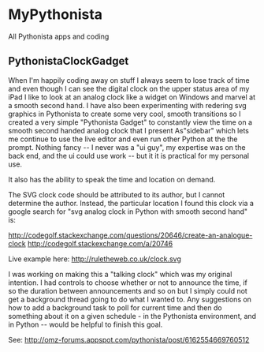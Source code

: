 # MyPythonista
All Pythonista apps and coding

## PythonistaClockGadget
When I'm happily coding away on stuff I always seem to lose track of time and even though I can see the digital clock on the upper status area of my iPad I like to look at an analog clock like a widget on Windows and marvel at a smooth second hand. I have also been experimenting with redering svg graphics in Pythonista to create some very cool, smooth transitions so I created a very simple "Pythonista Gadget" to constantly view the time on a smooth second handed analog clock that I present As"sidebar" which lets me continue to use the live editor and even run other Python at the the prompt. Nothing fancy -- I never was a "ui guy", my expertise was on the back end, and the ui could use work -- but it it is practical for my personal use.

It also has the ability to speak the time and location on demand.

The SVG clock code should be attributed to its author, but I cannot determine the author. Instead, the particular location I found this clock via a google search for "svg analog clock in Python with smooth second hand" is:

http://codegolf.stackexchange.com/questions/20646/create-an-analogue-clock
http://codegolf.stackexchange.com/a/20746

Live example here:
http://ruletheweb.co.uk/clock.svg

I was working on making this a "talking clock" which was my original intention. I had controls to choose whether or not to announce the time, if so the duration between announcements and so on but I simply could not get a background thread going to do what I wanted to. Any suggestions on how to add a background task to poll for current time and then do something about it on a given schedule - in the Pythonista environment, and in Python -- would be helpful to finish this goal.

See: http://omz-forums.appspot.com/pythonista/post/6162554669760512
